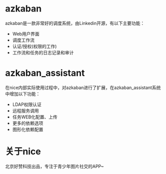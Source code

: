 # azkaban
azkaban是一款非常好的调度系统，由Linkedin开源，有以下主要功能：
- Web用户界面
- 调度工作流
- 认证/授权(权限的工作)
- 工作流和任务的日志记录和审计

# azkaban_assistant
在nice内部实际使用过程中，对azkaban进行了扩展，在azkaban_assistant系统中增加以下功能：
- LDAP权限认证
- 远程服务调用
- 任务WEB化配置、上传
- 更多的依赖选项
- 图形化依赖配置

# 关于nice
北京好赞科技出品，专注于青少年图片社交的APP~

